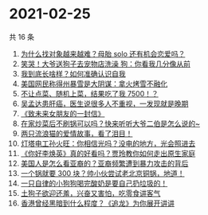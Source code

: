 # 2021-02-25

共 16 条

<!-- BEGIN ZHIHUVIDEO -->
<!-- 最后更新时间 Thu Feb 25 2021 05:07:49 GMT+0800 (CST) -->
1. [为什么找对象越来越难？母胎 solo 还有机会恋爱吗？](https://www.zhihu.com/zvideo/1347961195123560448)
1. [笑哭！大爷送狗子去宠物店洗澡 狗：你看我几分像从前](https://www.zhihu.com/zvideo/1347557596979732480)
1. [我到底长啥样？如何准确认识自我](https://www.zhihu.com/zvideo/1347873824894107648)
1. [美国网民称得州暴雪是大阴谋：拿火烤雪不融化](https://www.zhihu.com/zvideo/1347871206616596480)
1. [不让点菜、随机上菜，结果吃了我 7500！？](https://www.zhihu.com/zvideo/1347976596293263360)
1. [吴孟达患肝癌，医生说很多人不重视，一发现就是晚期](https://www.zhihu.com/zvideo/1347822593551126528)
1. [《致未来女朋友的一封信》](https://www.zhihu.com/zvideo/1347952012752035840)
1. [在家炒菜后不刷锅可以吗？快来听听大爷二伯是怎么说的~](https://www.zhihu.com/zvideo/1347954935078887425)
1. [两只流浪猫的爱情故事，看了泪目！](https://www.zhihu.com/zvideo/1347328160074203136)
1. [灯塔电工孙火旺：你相信光吗？没电的地方，光会照进去](https://www.zhihu.com/zvideo/1348003942371049472)
1. [《你好李焕英》真的好看吗？贾玲教你如何走出原生家庭](https://www.zhihu.com/zvideo/1347850299030331392)
1. [美国人是怎么看亚裔的？亚裔频繁遭到暴力攻击的背后](https://www.zhihu.com/zvideo/1347872351665696768)
1. [一个锅就要 300 块？帅小伙尝试老北京铜锅，地道！](https://www.zhihu.com/zvideo/1347982963934707712)
1. [一只自律的小狗狗喝完酸奶是要自己扔垃圾的！](https://www.zhihu.com/zvideo/1348022934460538880)
1. [土狗子欲迎还羞，兴奋又害怕，吃零食讲客气](https://www.zhihu.com/zvideo/1347868078177390592)
1. [香港曾经黑暗到什么程度？《追龙》为你展开讲讲](https://www.zhihu.com/zvideo/1348017745909358592)
<!-- END ZHIHUVIDEO -->
